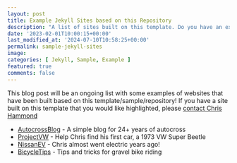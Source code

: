 ```yaml
---
layout: post
title: Example Jekyll Sites based on this Repository
description: "A list of sites built on this template. Do you have an example site that you would like included?"
date: '2023-02-01T10:00:15+00:00'
last_modified_at: '2024-07-10T10:58:25+00:00'
permalink: sample-jekyll-sites
image: 
categories: [ Jekyll, Sample, Example ]
featured: true
comments: false 
---
```

This blog post will be an ongoing list with some examples of websites that have been built based on this template/sample/repository! If you have a site built on this template that you would like highlighted, please [contact Chris Hammond](https://chrishammond.com/contact)

- [AutocrossBlog](https://www.autocrossblog.com) - A simple blog for 24+ years of autocross
- [ProjectVW](https://www.projectvw.com) - Help Chris find his first car, a 1973 VW Super Beetle
- [NissanEV](https://www.nissanev.com) - Chris almost went electric years ago!
- [BicycleTips](https://www.bicycletips.com) - Tips and tricks for gravel bike riding
